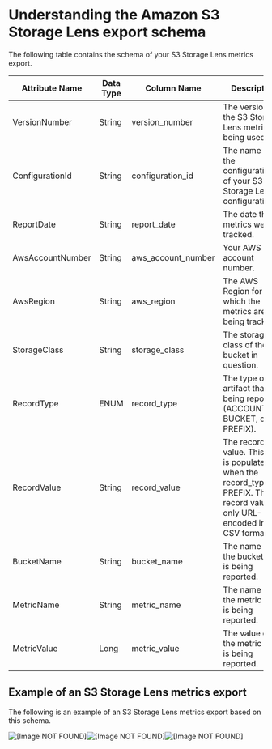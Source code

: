# Understanding the Amazon S3 Storage Lens export schema<a name="storage_lens_understanding_metrics_export_schema"></a>

The following table contains the schema of your S3 Storage Lens metrics export\.


| Attribute Name  | Data Type | Column Name | Description | 
| --- | --- | --- | --- | 
| VersionNumber | String | version\_number | The version of the S3 Storage Lens metrics being used\. | 
| ConfigurationId | String | configuration\_id | The name of the configuration\_id of your S3 Storage Lens configuration\. | 
| ReportDate  | String  | report\_date  | The date the metrics were tracked\.  | 
|  AwsAccountNumber  |  String  |  aws\_account\_number  |  Your AWS account number\.  | 
|  AwsRegion  |  String  |  aws\_region  |  The AWS Region for which the metrics are being tracked\.  | 
|  StorageClass  |  String  |  storage\_class  |  The storage class of the bucket in question\.  | 
|  RecordType  |  ENUM  |  record\_type  |  The type of artifact that is being reported \(ACCOUNT, BUCKET, or PREFIX\)\.  | 
|  RecordValue  |  String  |  record\_value  |  The record value\. This field is populated when the record\_type is PREFIX\. The record value is only URL\-encoded in the CSV format  | 
|  BucketName  |  String  |  bucket\_name  |  The name of the bucket that is being reported\.  | 
|  MetricName  |  String  |  metric\_name  |  The name of the metric that is being reported\.  | 
|  MetricValue  |  Long  |  metric\_value  |  The value of the metric that is being reported\.  | 

## Example of an S3 Storage Lens metrics export<a name="storage_lens_sample_metrics_export"></a>

The following is an example of an S3 Storage Lens metrics export based on this schema\.

![\[Image NOT FOUND\]](http://docs.aws.amazon.com/AmazonS3/latest/userguide/images/sample_storage_lens_export.png)![\[Image NOT FOUND\]](http://docs.aws.amazon.com/AmazonS3/latest/userguide/)![\[Image NOT FOUND\]](http://docs.aws.amazon.com/AmazonS3/latest/userguide/)